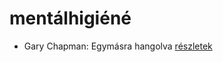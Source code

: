 # mentálhigiéné

- Gary Chapman: Egymásra hangolva [részletek](_details/%7Bopf.creator%7D.md#id_379)